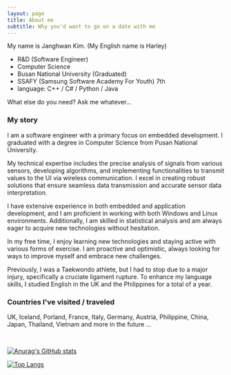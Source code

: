 ```yaml
---
layout: page
title: About me
subtitle: Why you'd want to go on a date with me
---
```


My name is Janghwan Kim. (My English name is Harley)

- R&D (Software Engineer)
- Computer Science
- Busan National University (Graduated)
- SSAFY (Samsung Software Academy For Youth) 7th
- language: C++ / C# / Python / Java

What else do you need? Ask me whatever...

### My story

I am a software engineer with a primary focus on embedded development. I graduated with a degree in Computer Science from Pusan National University.

My technical expertise includes the precise analysis of signals from various sensors, developing algorithms, and implementing functionalities to transmit values to the UI via wireless communication. I excel in creating robust solutions that ensure seamless data transmission and accurate sensor data interpretation.

I have extensive experience in both embedded and application development, and I am proficient in working with both Windows and Linux environments. Additionally, I am skilled in statistical analysis and am always eager to acquire new technologies without hesitation.

In my free time, I enjoy learning new technologies and staying active with various forms of exercise. I am proactive and optimistic, always looking for ways to improve myself and embrace new challenges.

Previously, I was a Taekwondo athlete, but I had to stop due to a major injury, specifically a cruciate ligament rupture. To enhance my language skills, I studied English in the UK and the Philippines for a total of a year.

### Countries I've visited / traveled

UK, Iceland, Porland, France, Italy, Germany, Austria, Philippine, China, Japan, Thailand, Vietnam and more in the future ...

<br/>

[![Anurag's GitHub stats](https://github-readme-stats.vercel.app/api?username=harley-hwan&show_icons=true&theme=dracula)](https://github.com/harley-hwan)

[![Top Langs](https://github-readme-stats.vercel.app/api/top-langs/?username=harley-hwan&layout=compact)](https://github.com/harley-hwan)
